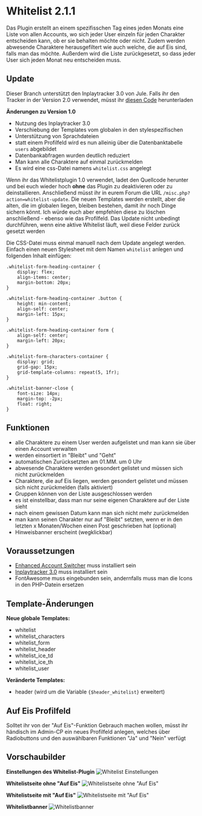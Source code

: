 # Whitelist 2.1.1
Das Plugin erstellt an einem spezifisschen Tag eines jeden Monats eine Liste von allen Accounts, wo sich jeder User einzeln für jeden Charakter entscheiden kann, ob er sie behalten möchte oder nicht. Zudem werden abwesende Charaktere herausgefiltert wie auch welche, die auf Eis sind, falls man das möchte. Außerdem wird die Liste zurückgesetzt, so dass jeder User sich jeden Monat neu entscheiden muss.

## Update
Dieser Branch unterstützt den Inplaytracker 3.0 von Jule. Falls ihr den Tracker in der Version 2.0 verwendet, müsst ihr [diesen Code](https://github.com/aheartforspinach/Whitelist/tree/version1) herunterladen

__Änderungen zu Version 1.0__
* Nutzung des Inplaytracker 3.0
* Verschiebung der Templates vom globalen in den stylespezifischen
* Unterstützung von Sprachdateien
* statt einem Profilfeld wird es nun alleinig über die Datenbanktabelle `users` abgebildet
* Datenbankabfragen wurden deutlich reduziert
* Man kann alle Charaktere auf einmal zurückmelden
* Es wird eine css-Datei namens `whitelist.css` angelegt

Wenn ihr das Whitelistplugin 1.0 verwendet, ladet den Quellcode herunter und bei euch wieder hoch **ohne** das Plugin zu deaktivieren oder zu deinstallieren. Anschließend müsst ihr in eurem Forum die URL `/misc.php?action=whitelist-update`. Die neuen Templates werden erstellt, aber die alten, die im globalen liegen, bleiben bestehen, damit ihr noch Dinge sichern könnt. Ich würde euch aber empfehlen diese zu löschen anschließend - ebenso wie das Profilfeld. Das Update nicht unbedingt durchführen, wenn eine aktive Whitelist läuft, weil diese Felder zurück gesetzt werden

Die CSS-Datei muss einmal manuell nach dem Update angelegt werden. Einfach einen neuen Stylesheet mit dem Namen `whitelist` anlegen und folgenden Inhalt einfügen:

```
.whitelist-form-heading-container {
    display: flex;
    align-items: center;
    margin-bottom: 20px;
}

.whitelist-form-heading-container .button {
    height: min-content;
    align-self: center;
    margin-left: 15px;	
}

.whitelist-form-heading-container form {
    align-self: center;
    margin-left: 20px;
}

.whitelist-form-characters-container {
    display: grid;
    grid-gap: 15px;
    grid-template-columns: repeat(5, 1fr);
}

.whitelist-banner-close {
    font-size: 14px;
    margin-top: -2px;
    float: right;
}
```


## Funktionen
* alle Charaktere zu einem User werden aufgelistet und man kann sie über einen Account verwalten
* werden einsortiert in "Bleibt" und "Geht"
* automatischen Zurücksetzten am 01.MM. um 0 Uhr
* abwesende Charaktere werden gesondert gelistet und müssen sich nicht zurückmelden
* Charaktere, die auf Eis liegen, werden gesondert gelistet und müssen sich nicht zurückmelden (falls aktiviert)
* Gruppen können von der Liste ausgeschlossen werden
* es ist einstellbar, dass man nur seine eigenen Charaktere auf der Liste sieht
* nach einem gewissen Datum kann man sich nicht mehr zurückmelden
* man kann seinen Charakter nur auf "Bleibt" setzten, wenn er in den letzten x Monaten/Wochen einen Post geschrieben hat (optional)
* Hinweisbanner erscheint (wegklickbar)


## Voraussetzungen
* [Enhanced Account Switcher](http://doylecc.altervista.org/bb/downloads.php?dlid=26&cat=2) muss installiert sein 
* [Inplaytracker 3.0](https://github.com/ItsSparksFly/mybb-inplaytracker/) muss installiert sein
* FontAwesome muss eingebunden sein, andernfalls muss man die Icons in den PHP-Datein ersetzen


## Template-Änderungen
__Neue globale Templates:__
* whitelist
* whitelist_characters
* whitelist_form
* whitelist_header
* whitelist_ice_td
* whitelist_ice_th
* whitelist_user

__Veränderte Templates:__
* header (wird um die Variable `{$header_whitelist}` erweitert)


## Auf Eis Profilfeld
Solltet ihr von der "Auf Eis"-Funktion Gebrauch machen wollen, müsst ihr händisch im Admin-CP ein neues Profilfeld anlegen, welches über Radiobuttons und den auswählbaren Funktionen "Ja" und "Nein" verfügt


## Vorschaubilder
__Einstellungen des Whitelist-Plugin__
![Whitelist Einstellungen](https://i.imgur.com/9D2jdPn.png)

__Whitelistseite ohne "Auf Eis"__
![Whitelistseite ohne "Auf Eis"](https://i.imgur.com/PVS1JVG.png)

__Whitelistseite mit "Auf Eis"__
![Whitelistseite mit "Auf Eis"](https://i.imgur.com/4PeenZy.png)

__Whitelistbanner__
![Whitelistbanner](https://i.imgur.com/uItM8rI.png)
